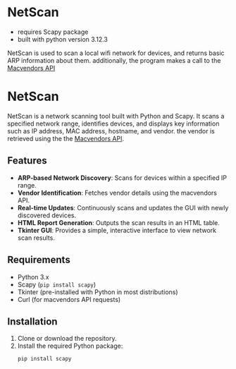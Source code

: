 # NetScan 
- requires Scapy package
- built with python version 3.12.3

NetScan is used to scan a local wifi network for devices, and returns basic ARP information about them. additionally, the program makes a call to the [Macvendors API](https://macvendors.com/api) 


# NetScan

NetScan is a network scanning tool built with Python and Scapy. It scans a specified network range, identifies devices, and displays key information such as IP address, MAC address, hostname, and vendor. the vendor is retrieved using the the [Macvendors API](https://macvendors.com/api).

## Features

- **ARP-based Network Discovery**: Scans for devices within a specified IP range.
- **Vendor Identification**: Fetches vendor details using the macvendors API.
- **Real-time Updates**: Continuously scans and updates the GUI with newly discovered devices.
- **HTML Report Generation**: Outputs the scan results in an HTML table.
- **Tkinter GUI**: Provides a simple, interactive interface to view network scan results.

## Requirements

- Python 3.x
- Scapy (`pip install scapy`)
- Tkinter (pre-installed with Python in most distributions)
- Curl (for macvendors API requests)

## Installation

1. Clone or download the repository.
2. Install the required Python package:
   ```bash
   pip install scapy
